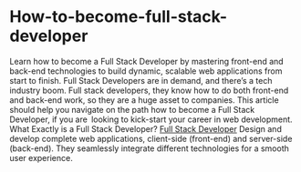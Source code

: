 # How-to-become-full-stack-developer
Learn how to become a Full Stack Developer by mastering front-end and back-end technologies to build dynamic, scalable web applications from start to finish.
Full Stack Developers are in demand, and there’s a tech industry boom. Full stack developers, they know how to do both front-end and back-end work, so they are a huge asset to companies. This article should help you navigate on the path how to become a Full Stack Developer, if you are looking to kick-start your career in web development.
What Exactly is a Full Stack Developer?
[Full Stack Developer]([url](https://www.tumblr.com/educationalblogmit/779264496285958144/how-to-become-a-full-stack-developer?source=share)) Design and develop complete web applications, client-side (front-end) and server-side (back-end). They seamlessly integrate different technologies for a smooth user experience.
